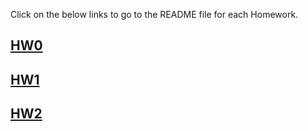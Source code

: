 Click on the below links to go to the README file for each Homework.

## [HW0](HW0.md)

## [HW1](HW1/HW1.md)

## [HW2](HW2/)
